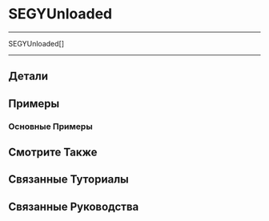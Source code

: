 # SEGYUnloaded

---

SEGYUnloaded[<unloaded data>]

---

## Детали

## Примеры

### Основные Примеры

## Смотрите Также

## Связанные Туториалы

## Связанные Руководства
